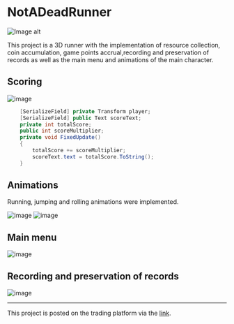 # NotADeadRunner

![Image alt](https://play-lh.googleusercontent.com/ZueExTGC6FLcLIdBHuozjbzjp4nVf28sc3ftuKw7XmlmmmkkKHY2xbhfGf8ryRiGPTw=w240-h480-rw)
 
 
 This project is a 3D runner with the implementation of resource collection, coin accumulation, game points accrual,recording and preservation of records as well as the main menu and animations of the main character.
 


## Scoring

![image](https://play-lh.googleusercontent.com/27QYal797jvzTZk14DnkIFRoSAGdKMgVM_n3-9y_LMrNzOVS5ey6NYqAK08GtUgll3M=w2560-h1440-rw)

```C#
    [SerializeField] private Transform player;
    [SerializeField] public Text scoreText;
    private int totalScore;
    public int scoreMultiplier;
    private void FixedUpdate()
    {
        totalScore += scoreMultiplier;
        scoreText.text = totalScore.ToString();
    }
```

## Animations

Running, jumping and rolling animations were implemented.

![image](https://play-lh.googleusercontent.com/Umr8E8P9Xl56hA2FVD-VBAwSEBiJ9Fi5qRLJaBrZBSTUv6oaIkIcEAUz7yx22_XcJ1k=w2560-h1440-rw)
![image](https://play-lh.googleusercontent.com/bgdd9Z0RyLSHNUWlvKUZ0iNm3tJx6v5_Z0OfP0zKsnTzHQBqNiJnQLZw42bAF_rzpGM=w2560-h1440-rw)


## Main menu

![image](https://play-lh.googleusercontent.com/3Pi0LtHGrd3J_mZoIXnPgHuSuJJKDH0-4ydozim3Lx0hJoMhLI8INet8ermUoXVzjFI=w2560-h1440-rw)

## Recording and preservation of records
 
 ![image](https://play-lh.googleusercontent.com/_jwZ6ZV2ihHUYrFYuuk4hAlg-oWgRMxVNFiHmK4hr01Gy12AFIBKa6yayoOOdZbLwJWS=w2560-h1440-rw)
 
 ___
 
 This project is posted on the trading platform via the [link](https://play.google.com/store/apps/details?id=com.RagsToRichesCompany.NotaDeadRunner&hl=uk&gl=US).
